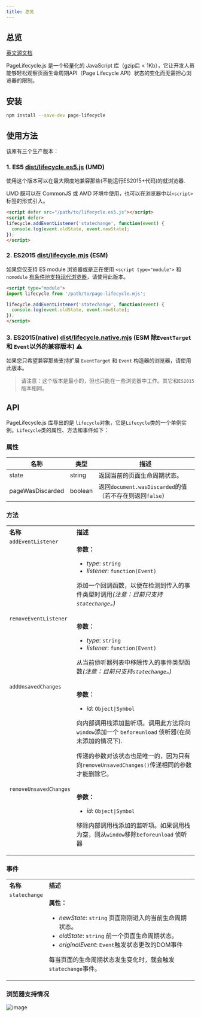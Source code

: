 ```yaml
---
title: 总览
---
```


<febeacon />

## 总览

[英文源文档](https://github.com/GoogleChromeLabs/page-lifecycle)

PageLifecycle.js 是一个轻量化的 JavaScript 库（gzip后 < 1Kb），它让开发人员能够轻松观察页面生命周期API（Page Lifecycle API）状态的变化而无需担心浏览器的限制。

## 安装

```bash
npm install --save-dev page-lifecycle
```

## 使用方法

该库有三个生产版本：

[ES5]:https://github.com/GoogleChromeLabs/page-lifecycle/blob/master/dist/lifecycle.es5.js

### 1. ES5 [dist/lifecycle.es5.js][ES5] (UMD)

使用这个版本可以在最大限度地兼容那些(不能运行ES2015+代码)的就浏览器.

UMD 既可以在 CommonJS 或 AMD 环境中使用，也可以在浏览器中以`<script>`标签的形式引入。

```html
<script defer src="/path/to/lifecycle.es5.js"></script>
<script defer>
lifecycle.addEventListener('statechange', function(event) {
  console.log(event.oldState, event.newState);
});
</script>
```

[ES2015]:https://github.com/GoogleChromeLabs/page-lifecycle/blob/master/dist/lifecycle.mjs

### 2. ES2015 [dist/lifecycle.mjs][ES2015] (ESM)

[condition]:https://philipwalton.com/articles/deploying-es2015-code-in-production-today/

如果您仅支持 ES module 浏览器或是正在使用 `<script type="module">` 和 `nomodule` [有条件地支持现代浏览器][condition]，请使用此版本。

```html
<script type="module">
import lifecycle from '/path/to/page-lifecycle.mjs';

lifecycle.addEventListener('statechange', function(event) {
  console.log(event.oldState, event.newState);
});
</script>
```

[native]:https://github.com/GoogleChromeLabs/page-lifecycle/blob/master/dist/lifecycle.native.mjs

### 3. ES2015(native) [dist/lifecycle.native.mjs][native] (ESM 除`EventTarget` 和 `Event`以外的兼容版本) ⚠️

如果您只希望兼容那些支持扩展 `EventTarget` 和 `Event` 构造器的浏览器，请使用此版本。

> 请注意：这个版本是最小的，但也只能在一些浏览器中工作。其它和`ES2015`版本相同。

## API

PageLifecycle.js 库导出的是 `lifecycle`对象，它是`Lifecycle`类的一个单例实例。`Lifecycle`类的属性、方法和事件如下：

### 属性

| 名称 | 类型 | 描述 |
| --- | --- | --- |
| state | string | 返回当前的页面生命周期状态。|
| pageWasDiscarded | boolean | 返回`document.wasDiscarded`的值（若不存在则返回`false`） |

### 方法

<table>
  <tr valign="top">
    <th align="left">名称</th>
    <th align="left">描述</th>
  </tr>
  <tr valign="top">
    <td><code>addEventListener</code></td>
    <td>
      <p><strong>参数：</strong></p>
      <ul>
        <li><em>type</em>: <code>string</code></li>
        <li><em>listener</em>: <code>function(Event)</code></li>
      </ul>
      <p>添加一个回调函数，以便在检测到传入的事件类型时调用<em>(注意：目前只支持<code>statechange</code>。)</em></p>
    </td>
  </tr>
  <tr valign="top">
    <td><code>removeEventListener</code></td>
    <td>
      <p><strong>参数：</strong></p>
      <ul>
        <li><em>type</em>: <code>string</code></li>
        <li><em>listener</em>: <code>function(Event)</code></li>
      </ul>
      <p>从当前侦听器列表中移除传入的事件类型函数<em>(注意：目前只支持<code>statechange</code>。)</em></p>
    </td>
  </tr>
  <tr valign="top">
    <td><code>addUnsavedChanges</code></td>
    <td>
      <p><strong>参数：</strong></p>
      <ul>
        <li><em>id</em>: <code>Object|Symbol</code></li>
      </ul>
      <p>向内部调用栈添加监听项。调用此方法将向<code>window</code>添加一个 <code>beforeunload</code> 侦听器(在尚未添加的情况下).</p>
      <p>传递的参数对该状态也是唯一的，因为只有向<code>removeUnsavedChanges()</code>传递相同的参数才能删除它。
      </p>
    </td>
  </tr>
  <tr valign="top">
    <td><code>removeUnsavedChanges</code></td>
    <td>
      <p><strong>参数：</strong></p>
      <ul>
        <li><em>id</em>: <code>Object|Symbol</code></li>
      </ul>
      <p>移除内部调用栈添加的监听项。如果调用栈为空，则从<code>window</code>移除<code>beforeunload</code> 侦听器</p>
    </td>
  </tr>
</table>


### 事件

<table>
  <tr valign="top">
    <th align="left">名称</th>
    <th align="left">描述</th>
  </tr>
  <tr valign="top">
    <td><code>statechange</code></td>
    <td>
      <p><strong>属性：</strong></p>
      <ul>
        <li><em>newState</em>: <code>string</code> 页面刚刚进入的当前生命周期状态。</li>
        <li><em>oldState</em>: <code>string</code> 前一个页面生命周期状态。</li>
        <li><em>originalEvent</em>: <code>Event</code>触发状态更改的DOM事件</li>
      </ul>
      <p>每当页面的生命周期状态发生变化时，就会触发<code>statechange</code>事件。</p>
    </td>
  </tr>
</table>

### 浏览器支持情况

![image](/pagelifecycle_docs_zh_cn/images/pagelifecycle_support.png)